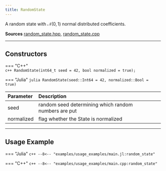 ```yaml
---
title: RandomState
---
```


A random state with $\mathcal{N}(0, 1)$ normal distributed coefficients.

**Sources** [random_state.hpp](https://github.com/awietek/xdiag/blob/main/xdiag/states/random_state.hpp), [random_state.cpp](https://github.com/awietek/xdiag/blob/main/xdiag/states/random_state.cpp)

---

## Constructors

=== "C++"	
	```c++
    RandomState(int64_t seed = 42, bool normalized = true);
	```
	
=== "Julia"
	```julia
	RandomState(seed::Int64 = 42, normalized::Bool = true)
	```

| Parameter  | Description                                          |   |
|:-----------|:-----------------------------------------------------|---|
| seed       | random seed determining which random numbers are put |   |
| normalized | flag whether the State is normalized                 |   |

---

## Usage Example

=== "Julia"
	```c++
	--8<-- "examples/usage_examples/main.jl:random_state"
	```

=== "C++"
	```c++
	--8<-- "examples/usage_examples/main.cpp:random_state"
	```

